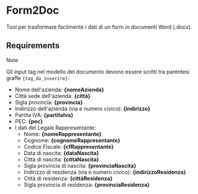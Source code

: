 # Form2Doc
Tool per trasformare facilmente i dati di un form in documenti Word (.docx).

## Requirements
> [!NOTE]
> Gli input tag nel modello del documento devono essere scritti tra parentesi graffe `{tag_da_inserire}`:
- Nome dell'azienda: __{nomeAzienda}__
- Città sede dell'azienda: __{città}__
- Sigla provincia: __{provincia}__
- Indirizzo dell'azienda (via e numero civico): __{indirizzo}__
- Partita IVA: __{partitaIva}__
- PEC: __{pec}__
- I dati del Legale Rappresentante:
  - Nome: __{nomeRappresentante}__
  - Cognome: __{cognomeRappresentante}__
  - Codice Fiscale: __{cfRappresentante}__
  - Data di nascita: __{dataNascita}__
  - Città di nascita: __{cittàNascita}__
  - Sigla provincia di nascita: __{provinciaNascita}__
  - Indirizzo di residenza (via e numero civico): __{indirizzoResidenza}__
  - Città di residenza: __{cittàResidenza}__
  - Sigla provincia di residenza: __{provinciaResidenza}__
